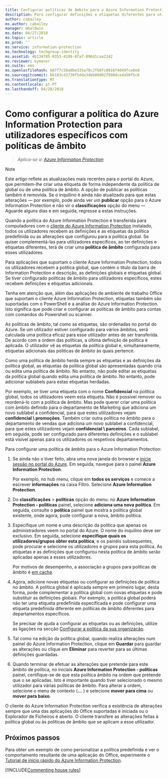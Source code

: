 ```yaml
---
title: Configurar políticas de âmbito para o Azure Information Protection
description: Para configurar definições e etiquetas diferentes para utilizadores específicos, deve configurar uma política de âmbito para o Azure Information Protection.
author: cabailey
ms.author: cabailey
manager: mbaldwin
ms.date: 04/27/2018
ms.topic: article
ms.prod: ''
ms.service: information-protection
ms.technology: techgroup-identity
ms.assetid: 4b134785-0353-4109-8fa7-096d1caa2242
ms.reviewer: eymanor
ms.suite: ems
ms.openlocfilehash: b87f7c50a0be335a70c2f68fc0916f4d49fce8e0
ms.sourcegitcommit: bb183cd3730f5dda34bb00d02f9984ce4a50f5c6
ms.translationtype: MT
ms.contentlocale: pt-PT
ms.lasthandoff: 04/28/2018
---
```

# <a name="how-to-configure-the-azure-information-protection-policy-for-specific-users-by-using-scoped-policies"></a>Como configurar a política do Azure Information Protection para utilizadores específicos com políticas de âmbito

>*Aplica-se a: [Azure Information Protection](https://azure.microsoft.com/pricing/details/information-protection)*

>[!NOTE]
> Este artigo reflete as atualizações mais recentes para o portal do Azure, que permitem-lhe criar uma etiqueta de forma independente da política de global ou de uma política de âmbito. A opção de publicar as políticas também é removida. Se o inquilino é ainda não atualizado para que estas alterações — por exemplo, pode ainda ver um **publicar** opção para o Azure Information Protection e não vir o **classificações** opção do menu — Aguarde alguns dias e em seguida, regresse a estas instruções.

Quando a política do Azure Information Protection é transferida para computadores com o [cliente do Azure Information Protection](https://www.microsoft.com/en-us/download/details.aspx?id=53018) instalado, todos os utilizadores recebem as definições e as etiquetas da política predefinida ou as alterações que configurou para a política global. Se quiser complementá-las para utilizadores específicos, ao ter definições e etiquetas diferentes, terá de criar uma **política de âmbito** configurada para esses utilizadores.

Para aplicações que suportam o cliente Azure Information Protection, todos os utilizadores recebem a política global, que contém o título da barra de Information Protection e descrição, as definições globais e etiquetas global. Se tiver configurado políticas de âmbito para utilizadores específicos, estes recebem definições e etiquetas adicionais. 

Tenha em atenção que, além das aplicações de ambiente de trabalho Office que suportam o cliente Azure Information Protection, etiquetas também são suportadas com o PowerShell e a análise do Azure Information Protection. Isto significa que pode criar e configurar as políticas de âmbito para contas com comandos do Powershell ou scanner. 

As políticas de âmbito, tal como as etiquetas, são ordenadas no portal do Azure. Se um utilizador estiver configurado para vários âmbitos, será calculada uma política eficaz para esse utilizador antes de ser transferida. De acordo com a ordem das políticas, a última definição de política é aplicada. O utilizador vê as etiquetas da política global e, simultaneamente, etiquetas adicionais das políticas de âmbito às quais pertence. 

Como uma política de âmbito herda sempre as etiquetas e as definições da política global, as etiquetas da política global são apresentadas quando cria ou edita uma política de âmbito. No entanto, não pode editar as etiquetas da política global quando edita uma política de âmbito. No entanto, pode adicionar sublabels para estas etiquetas herdadas.

Por exemplo, se tiver uma etiqueta com o nome **Confidencial** na política global, todos os utilizadores veem esta etiqueta. Não é possível remover ou reordená-lo com a política de âmbito. Mas pode querer criar uma política com âmbito definido para o departamento de Marketing que adiciona um novo sublabel a confidencial, para que estes utilizadores vejam **confidencial \ promoções**. Também criar outra política no âmbito para o departamento de vendas que adiciona um novo sublabel a confidencial, para que estes utilizadores vejam **confidencial \ parceiros**. Cada sublabel, em seguida, pode ser configurado para diferentes definições e o sublabel está visível apenas para os utilizadores os respetivos departamentos.

Para configurar uma política de âmbito para o Azure Information Protection:

1. Se ainda não o tiver feito, abra uma nova janela do browser e [inicie sessão no portal do Azure](configure-policy.md#signing-in-to-the-azure-portal). Em seguida, navegue para o painel **Azure Information Protection**.

    Por exemplo, no hub menu, clique em **todos os serviços** e comece a escrever **informações** na caixa Filtro. Selecione **Azure Information Protection**.

2. Do **classificações** > **políticas** opção do menu: no **Azure Information Protection - políticas** painel, selecione **adiciona uma nova política**. Em seguida, consulte o **política** painel que mostra a política global existente, onde agora, pode configurar a nova, âmbito política.

3. Especifique um nome e uma descrição da política que apenas os administradores veem no portal do Azure. O nome do inquilino deve ser exclusivo. Em seguida, selecione **especifique quais os utilizadores/grupos obter esta política**, e os painéis subsequentes, pode procurar e selecione os utilizadores e grupos para esta política. As etiquetas e as definições que configurou nesta política de âmbito serão aplicadas apenas a esses utilizadores.
    
    Por motivos de desempenho, a associação a grupos para políticas de âmbito é [em cache](../plan-design/prepare.md#group-membership-caching-by-azure-information-protection).

4. Agora, adicione novas etiquetas ou configurar as definições de política no âmbito. A política global é aplicada sempre em primeiro lugar, desta forma, pode complementar a política global com novas etiquetas e pode substituir as definições globais. Por exemplo, a política global poderá não ter uma etiqueta predefinida especificada e pode configurar uma etiqueta predefinida diferente em políticas de âmbito diferentes para departamentos específicos.

    Se precisar de ajuda a configurar as etiquetas ou as definições, utilize as ligações na secção [Configurar a política da sua organização](configure-policy.md#configuring-your-organizations-policy).

6. Tal como na edição da política global, quando realiza alterações num painel do Azure Information Protection, clique em **Guardar** para guardar as alterações ou clique em **Eliminar** para reverter para as últimas definições guardadas. 

7. Quando terminar de efetuar as alterações que pretende para este âmbito de política, no iniciais **Azure Information Protection - políticas** painel, certifique-se de que esta política âmbito na ordem que pretende que o se aplicadas. Isto é importante quando tiver selecionado o mesmo utilizador para várias políticas de âmbito. Para alterar a ordem, selecione o menu de contexto (**...** ) e selecione **mover para cima** ou **mover para baixo**. 

O cliente do Azure Information Protection verifica a existência de alterações sempre que uma das aplicações do Office suportadas é iniciada ou o Explorador de Ficheiros é aberto. O cliente transfere as alterações feitas à política global ou às políticas de âmbito que se aplicam a esse utilizador.

## <a name="next-steps"></a>Próximos passos

Para obter um exemplo de como personalizar a política predefinida e ver o comportamento resultante de uma aplicação do Office, experimente o [Tutorial de início rápido do Azure Information Protection](../get-started/infoprotect-quick-start-tutorial.md).

[!INCLUDE[Commenting house rules](../includes/houserules.md)]
